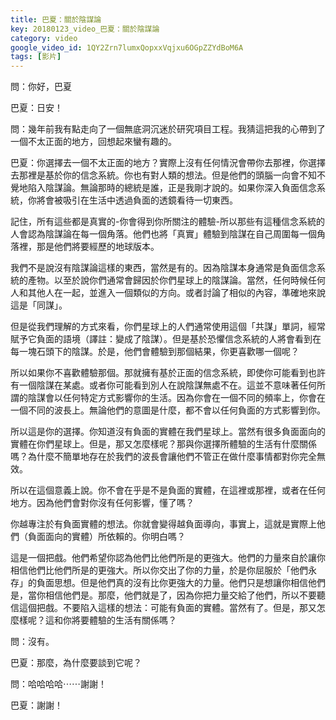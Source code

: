 ```yaml
---
title: 巴夏：關於陰謀論
key: 20180123_video_巴夏：關於陰謀論
category: video
google_video_id: 1QY2Zrn7lumxQopxxVqjxu6OGpZZYdBoM6A
tags: [影片]
---
```


問：你好，巴夏

巴夏：日安！

問：幾年前我有點走向了一個無底洞沉迷於研究項目工程。我猜這把我的心帶到了一個不太正面的地方，回想起來蠻有趣的。

巴夏：你選擇去一個不太正面的地方？實際上沒有任何情況會帶你去那裡，你選擇去那裡是基於你的信念系統。你也有對人類的想法。但是他們的頭腦一向會不知不覺地陷入陰謀論。無論那時的總統是誰，正是我剛才說的。如果你深入負面信念系統，你將會被吸引在生活中透過負面的透鏡看待一切東西。

記住，所有這些都是真實的-你會得到你所關注的體驗-所以那些有這種信念系統的人會認為陰謀論在每一個角落。他們也將「真實」體驗到陰謀在自己周圍每一個角落裡，那是他們將要經歷的地球版本。

我們不是說沒有陰謀論這樣的東西，當然是有的。因為陰謀本身通常是負面信念系統的產物。以至於說你們通常會歸因於你們星球上的陰謀論。當然，任何時候任何人和其他人在一起，並進入一個類似的方向。或者討論了相似的內容，準確地來說這是「同謀」。

但是從我們理解的方式來看，你們星球上的人們通常使用這個「共謀」單詞，經常賦予它負面的語境（譯註：變成了陰謀）。但是基於恐懼信念系統的人將會看到在每一塊石頭下的陰謀。於是，他們會體驗到那個結果，你更喜歡哪一個呢？

所以如果你不喜歡體驗那個。那就擁有基於正面的信念系統，即使你可能看到也許有一個陰謀在某處。或者你可能看到別人在說陰謀無處不在。這並不意味著任何所謂的陰謀會以任何特定方式影響你的生活。因為你會在一個不同的頻率上，你會在一個不同的波長上。無論他們的意圖是什麼，都不會以任何負面的方式影響到你。

所以這是你的選擇。你知道沒有負面的實體在我們星球上。當然有很多負面面向的實體在你們星球上。但是，那又怎麼樣呢？那與你選擇所體驗的生活有什麼關係嗎？為什麼不簡單地存在於我們的波長會讓他們不管正在做什麼事情都對你完全無效。

所以在這個意義上說。你不會在乎是不是負面的實體，在這裡或那裡，或者在任何地方。因為他們會對你沒有任何影響，懂了嗎？

你越專注於有負面實體的想法。你就會變得越負面導向，事實上，這就是實際上他們（負面面向的實體）所依賴的。你明白嗎？

這是一個把戲。他們希望你認為他們比他們所是的更強大。他們的力量來自於讓你相信他們比他們所是的更強大。所以你交出了你的力量，於是你屈服於「他們永存」的負面思想。但是他們真的沒有比你更強大的力量。他們只是想讓你相信他們是，當你相信他們是。那麼，他們就是了，因為你把力量交給了他們，所以不要聽信這個把戲。不要陷入這樣的想法：可能有負面的實體。當然有了。但是，那又怎麼樣呢？這和你將要體驗的生活有關係嗎？

問：沒有。

巴夏：那麼，為什麼要談到它呢？

問：哈哈哈哈⋯⋯謝謝！

巴夏：謝謝！
